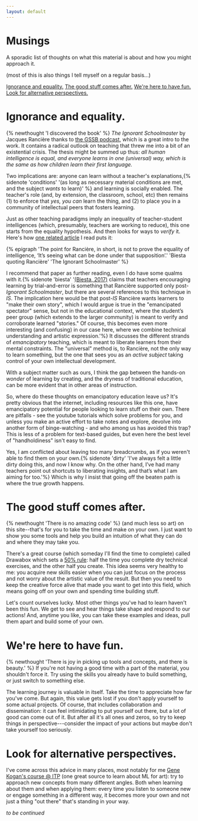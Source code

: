```yaml
---
layout: default
---
```


# Musings<!-- omit in toc -->

A sporadic list of thoughts on what this material is about and how you might approach it.

(most of this is also things I tell myself on a regular basis...)

[Ignorance and equality.](#ignorance-and-equality) [The good stuff comes after.](#the-good-stuff-comes-after) [We're here to have fun.](#were-here-to-have-fun) [Look for alternative perspectives.](#look-for-alternative-perspectives)

# Ignorance and equality.

{% newthought 'I discovered the book' %} *The Ignorant Schoolmaster* by Jacques Rancière thanks to [the GSSB podcast](https://rangedtouch.com/2021/10/27/40-ranciere-the-ignorant-schoolmaster/), which is a great intro to the work. It contains a radical outlook on teaching that threw me into a bit of an existential crisis. The thesis might be summed up thus: *all human intelligence is equal, and everyone learns in one (universal) way, which is the same as how children learn their first language.*

Two implications are: anyone can learn without a teacher's explanations,{% sidenote 'conditions' '(as long as necessary material conditions are met, and the subject *wants* to learn)' %} and learning is socially enabled. The teacher's role (and, by extension, the classroom, school, etc) then remains (1) to enforce that *yes, you can* learn the thing, and (2) to place you in a community of intellectual peers that fosters learning.

Just as other teaching paradigms imply an inequality of teacher-student intelligences (which, presumably, teachers are working to reduce), this one starts from the equality hypothesis. And then looks for ways to *verify* it. Here's how [one related article](https://journals.sagepub.com/doi/10.1177/1478210316681202) I read puts it:

{% epigraph 'The point for Rancière, in short, is not to prove the equality of intelligence, ‘It’s seeing what can be done under that supposition’.' 'Biesta quoting Rancière' 'The Ignorant Schoolmaster' %}

I recommend that paper as further reading, even I do have some qualms with it.{% sidenote 'biesta' '[(Biesta, 2017)](https://journals.sagepub.com/doi/10.1177/1478210316681202) claims that teachers encouraging learning by trial-and-error is something that Rancière supported only post-*Ignorant Schoolmaster*, but there are several references to this technique in *IS*. The implication here would be that post-*IS* Rancière wants learners to "make their own story", which I would argue is true in the "emancipated spectator" sense, but not in the educational context, where the student’s peer group (which extends to the larger community) is meant to verify and corroborate learned "stories." Of course, this becomes even more interesting (and confusing) in our case here, where we combine technical understanding and artistic expression.'%}
It discusses the different strands of *emancipatory* teaching, which is meant to liberate learners from their mental constraints. The "universal" method is, to Rancière, not the only way to learn something, but the one that sees you as an *active subject* taking control of your own intellectual development.

With a subject matter such as ours, I think the gap between the hands-on *wonder* of learning by creating, and the dryness of traditional education, can be more evident that in other areas of instruction.

So, where do these thoughts on emancipatory education leave us? It's pretty obvious that the internet, including resources like this one, have emancipatory potential for people looking to learn stuff on their own. There are pitfalls - see the youtube tutorials which solve problems for you, and unless you make an active effort to take notes and explore, devolve into another form of binge-watching - and who among us has avoided this trap? This is less of a problem for text-based guides, but even here the best level of "handholdiness" isn't easy to find.

Yes, I am conflicted about leaving too many breadcrumbs, as if you weren't able to find them on your own.{% sidenote 'dirty' 'I’ve always felt a little dirty doing this, and now I know why. On the other hand, I’ve had many teachers point out shortcuts to liberating insights, and that’s what I am aiming for too.'%} Which is why I insist that going off the beaten path is where the true growth happens.

# The good stuff comes after.

{% newthought 'There is no amazing code' %} (and much less so art) on this site--that's for you to take the time and make on your own. I just want to show you some tools and help you build an intuition of what they can do and where they may take you.

There's a great course (which someday I'll find the time to complete) called Drawabox which sets a [50% rule](https://drawabox.com/lesson/0/2/50percent): half the time you complete dry technical exercises, and the other half you create. This idea seems very healthy to me: you acquire new skills easier when you can just focus on the process and not worry about the artistic value of the result. But then you need to keep the creative force alive that made you want to get into this field, which means going off on your own and spending time building stuff.

Let's count ourselves lucky. Most other things you've had to learn haven't been this fun. We get to see and hear things take shape and respond to our actions! And, anytime you like, you can take these examples and ideas, pull them apart and build some of your own.

# We're here to have fun.

{% newthought 'There is joy in picking up tools and concepts, and there is beauty.' %} If you're not having a good time with a part of the material, you shouldn't force it. Try using the skills you already have to build something, or just switch to something else.

The learning journey is valuable in itself. Take the time to appreciate how far you've come. But again, this value gets lost if you don't apply yourself to some actual projects. Of course, that includes collaboration and dissemination: it can feel intimidating to put yourself out there, but a lot of good can come out of it. But after all it's all ones and zeros, so try to keep things in perspective---consider the impact of your actions but maybe don't take yourself too seriously.

# Look for alternative perspectives.

I've come across this advice in many places, most notably for me [Gene Kogan's course @ ITP](https://ml4a.github.io/classes/itp-F18/) (one great source to learn about ML for art): try to approach new concepts from many different angles. Both when learning about them and when applying them: every time you listen to someone new or engage something in a different way, it becomes more your own and not just a thing "out there" that's standing in your way.

*to be continued*